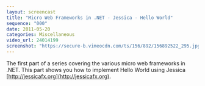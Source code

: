 ```yaml
---
layout: screencast
title: "Micro Web Frameworks in .NET - Jessica - Hello World"
sequence: "000"
date: 2011-05-20
categories: Miscellaneous
video_url: 24014199
screenshot: "https://secure-b.vimeocdn.com/ts/156/892/156892522_295.jpg"
---
```


The first part of a series covering the various micro web frameworks in .NET. This part shows you how to implement Hello World using Jessica [http://jessicafx.org](http://jessicafx.org).

